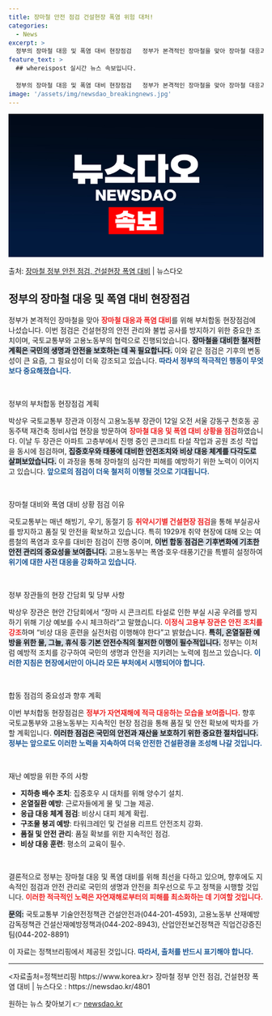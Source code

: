 ```yaml
---
title: 장마철 안전 점검 건설현장 폭염 위험 대처!
categories:
  - News
excerpt: >
  정부의 장마철 대응 및 폭염 대비 현장점검   정부가 본격적인 장마철을 맞아 장마철 대응과 폭염 대비 상황을…
feature_text: >
  ## whereispost 실시간 뉴스 속보입니다.

  정부의 장마철 대응 및 폭염 대비 현장점검   정부가 본격적인 장마철을 맞아 장마철 대응과 폭염 대비 상황을…
image: '/assets/img/newsdao_breakingnews.jpg'
---
```


![뉴스다오 속보](/assets/img/newsdao_breakingnews.jpg)

<p>출처: <a href="https://newsdao.kr/4801" rel="dofollow">장마철 정부 안전 점검, 건설현장 폭염 대비</a> | 뉴스다오</p>

<h2 data-ke-size="size26">정부의 장마철 대응 및 폭염 대비 현장점검</h2>

정부가 본격적인 장마철을 맞아 <b><span style="color: #ee2323;">장마철 대응과 폭염 대비</span></b>를 위해 부처합동 현장점검에 나섰습니다. 이번 점검은 건설현장의 안전 관리와 불법 공사를 방지하기 위한 중요한 조치이며, 국토교통부와 고용노동부의 협력으로 진행되었습니다. <b><span style="background-color: #21538527;">장마철을 대비한 철저한 계획은 국민의 생명과 안전을 보호하는 데 꼭 필요합니다.</span></b> 이와 같은 점검은 기후의 변동성이 큰 요즘, 그 필요성이 더욱 강조되고 있습니다. <b><span style="color: #1a5490;">따라서 정부의 적극적인 행동이 무엇보다 중요해졌습니다.</span></b>

<p data-ke-size="size16">&nbsp;</p>

정부의 부처합동 현장점검 계획

박상우 국토교통부 장관과 이정식 고용노동부 장관이 12일 오전 서울 강동구 천호동 공동주택 재건축 정비사업 현장을 방문하여 <b><span style="color: #ee2323;">장마철 대응 및 폭염 대비 상황을 점검</span></b>하였습니다. 이날 두 장관은 아파트 고층부에서 진행 중인 콘크리트 타설 작업과 공원 조성 작업을 동시에 점검하며, <b><span style="background-color: #21538527;">집중호우와 태풍에 대비한 안전조치와 비상 대응 체계를 다각도로 살펴보았습니다.</span></b> 이 과정을 통해 장마철의 심각한 피해를 예방하기 위한 노력이 이어지고 있습니다. <b><span style="color: #1a5490;">앞으로의 점검이 더욱 철저히 이행될 것으로 기대됩니다.</span></b>

<p data-ke-size="size16">&nbsp;</p>

장마철 대비와 폭염 대비 상황 점검 이유

국토교통부는 매년 해빙기, 우기, 동절기 등 <b><span style="color: #ee2323;">취약시기별 건설현장 점검</span></b>을 통해 부실공사를 방지하고 품질 및 안전을 확보하고 있습니다. 특히 1929개 취약 현장에 대해 오는 여름철의 폭염과 호우를 대비한 점검이 진행 중이며, <b><span style="background-color: #21538527;">이번 합동 점검은 기후변화에 기초한 안전 관리의 중요성을 보여줍니다.</span></b> 고용노동부는 폭염·호우·태풍기간을 특별히 설정하여 <b><span style="color: #1a5490;">위기에 대한 사전 대응을 강화하고 있습니다.</span></b>

<p data-ke-size="size16">&nbsp;</p>

정부 장관들의 현장 간담회 및 당부 사항

박상우 장관은 현안 간담회에서 “장마 시 콘크리트 타설로 인한 부실 시공 우려를 방지하기 위해 기상 예보를 수시 체크하라”고 말했습니다. <b><span style="color: #ee2323;">이정식 고용부 장관은 안전 조치를 강조</span></b>하며 “비상 대응 훈련을 실전처럼 이행해야 한다”고 밝혔습니다. <b><span style="background-color: #21538527;">특히, 온열질환 예방을 위한 물, 그늘, 휴식 등 기본 안전수칙의 철저한 이행이 필수적입니다.</span></b> 정부는 이처럼 예방적 조치를 강구하여 국민의 생명과 안전을 지키려는 노력에 힘쓰고 있습니다. <b><span style="color: #1a5490;">이러한 지침은 현장에서만이 아니라 모든 부처에서 시행되어야 합니다.</span></b>

<p data-ke-size="size16">&nbsp;</p>

합동 점검의 중요성과 향후 계획

이번 부처합동 현장점검은 <b><span style="color: #ee2323;">정부가 자연재해에 적극 대응하는 모습을 보여줍니다.</span></b> 향후 국토교통부와 고용노동부는 지속적인 현장 점검을 통해 품질 및 안전 확보에 박차를 가할 계획입니다. <b><span style="background-color: #21538527;">이러한 점검은 국민의 안전과 재산을 보호하기 위한 중요한 절차입니다.</span></b> <b><span style="color: #1a5490;">정부는 앞으로도 이러한 노력을 지속하여 더욱 안전한 건설환경을 조성해 나갈 것입니다.</span></b>

<p data-ke-size="size16">&nbsp;</p>

재난 예방을 위한 주의 사항

<ul>
    <li><b>지하층 배수 조치</b>: 집중호우 시 대처를 위해 양수기 설치.</li>
    <li><b>온열질환 예방</b>: 근로자들에게 물 및 그늘 제공.</li>
    <li><b>응급 대응 체계 점검</b>: 비상시 대피 체계 확립.</li>
    <li><b>구조물 붕괴 예방</b>: 타워크레인 및 건설용 리프트 안전조치 강화.</li>
    <li><b>품질 및 안전 관리</b>: 품질 확보를 위한 지속적인 점검.</li>
    <li><b>비상 대응 훈련</b>: 평소의 교육이 필수.</li>
</ul>

<p data-ke-size="size16">&nbsp;</p>

결론적으로 정부는 장마철 대응 및 폭염 대비를 위해 최선을 다하고 있으며, 향후에도 지속적인 점검과 안전 관리로 국민의 생명과 안전을 최우선으로 두고 정책을 시행할 것입니다. <b><span style="color: #ee2323;">이러한 적극적인 노력은 자연재해로부터의 피해를 최소화하는 데 기여할 것입니다.</span></b> 

<b><span style="background-color: #21538527;">문의:</span></b> 
국토교통부 기술안전정책관 건설안전과(044-201-4593), 
고용노동부 산재예방감독정책관 건설산재예방정책과(044-202-8943), 
산업안전보건정책관 직업건강증진팀(044-202-8891) 

이 자료는 정책브리핑에서 제공된 것입니다. <b><span style="color: #1a5490;">따라서, 출처를 반드시 표기해야 합니다.</span></b>
<hr>
<자료출처=정책브리핑 https://www.korea.kr>
장마철 정부 안전 점검, 건설현장 폭염 대비 | 뉴스다오  : https://newsdao.kr/4801 

원하는 뉴스 찾아보기 👉 <a href="https://newsdao.kr" rel="dofollow">newsdao.kr</a>


